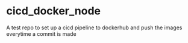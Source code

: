# cicd_docker_node
A test repo to set up a cicd pipeline to dockerhub and push the images everytime a commit is made
